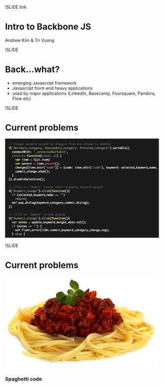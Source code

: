 !SLIDE link
<h1>Intro to Backbone JS</h1>
<span>Andrew Kim & Tri Vuong</span>

!SLIDE
<h1 class="slide_title">Back...what?</h1>
<ul>
<li>emerging Javascript framework</li>
<li>Javascript front-end heavy applications</li>
<li>used by major applications (LinkedIn, Basecamp, Foursquare, Pandora, Flow etc)</li>
</ul>

!SLIDE
<h1 class="slide_title">Current problems</h1>
<img src="img/callback_soup.jpg" />

!SLIDE
<h1 class="slide_title">Current problems</h1>
<img src="img/spaghetti-bolognese.jpg" />
<h3>Spaghetti code</h3>